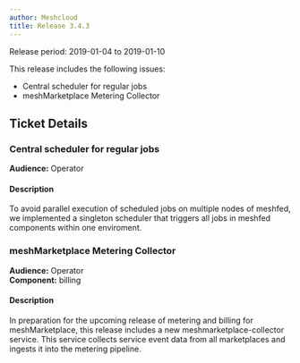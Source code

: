 ```yaml
---
author: Meshcloud
title: Release 3.4.3
---
```


Release period: 2019-01-04 to 2019-01-10

This release includes the following issues:
* Central scheduler for regular jobs
* meshMarketplace Metering Collector
<!--truncate-->

## Ticket Details
### Central scheduler for regular jobs
**Audience:** Operator<br>

#### Description
To avoid parallel execution of scheduled jobs on multiple nodes of meshfed, we implemented a singleton scheduler that triggers all jobs in meshfed components within one enviroment.

### meshMarketplace Metering Collector
**Audience:** Operator<br>**Component:** billing


#### Description
In preparation for the upcoming release of metering and billing for meshMarketplace, this release includes a new 
meshmarketplace-collector service. This service collects service event data from all marketplaces and ingests 
it into the metering pipeline.

